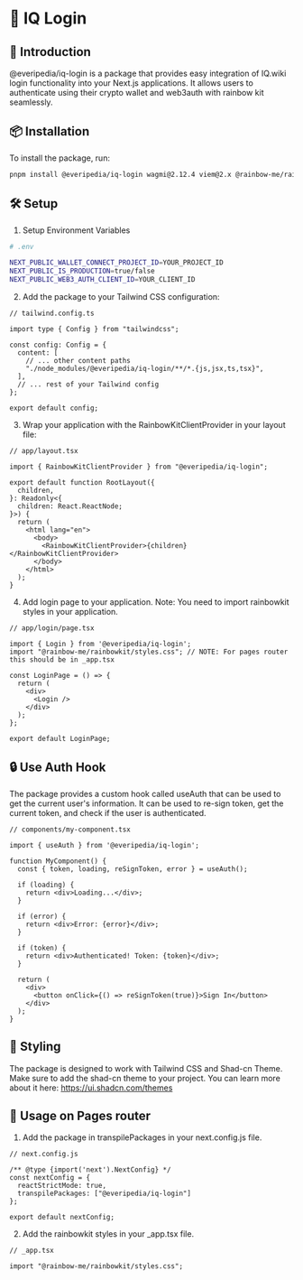 # 🔐 IQ Login

## 🌟 Introduction

@everipedia/iq-login is a package that provides easy integration of IQ.wiki login functionality into your Next.js applications. It allows users to authenticate using their crypto wallet and web3auth with rainbow kit seamlessly.

## 📦 Installation

To install the package, run:

```bash
pnpm install @everipedia/iq-login wagmi@2.12.4 viem@2.x @rainbow-me/rainbowkit@2.1.4
```

## 🛠️ Setup

1. Setup Environment Variables

```bash
# .env

NEXT_PUBLIC_WALLET_CONNECT_PROJECT_ID=YOUR_PROJECT_ID
NEXT_PUBLIC_IS_PRODUCTION=true/false
NEXT_PUBLIC_WEB3_AUTH_CLIENT_ID=YOUR_CLIENT_ID
```

2. Add the package to your Tailwind CSS configuration:
```tsx
// tailwind.config.ts

import type { Config } from "tailwindcss";

const config: Config = {
  content: [
    // ... other content paths
    "./node_modules/@everipedia/iq-login/**/*.{js,jsx,ts,tsx}",
  ],
  // ... rest of your Tailwind config
};

export default config;
```

3. Wrap your application with the RainbowKitClientProvider in your layout file:

```tsx
// app/layout.tsx

import { RainbowKitClientProvider } from "@everipedia/iq-login";

export default function RootLayout({
  children,
}: Readonly<{
  children: React.ReactNode;
}>) {
  return (
    <html lang="en">
      <body>
        <RainbowKitClientProvider>{children}</RainbowKitClientProvider>
      </body>
    </html>
  );
}
```

4. Add login page to your application. Note: You need to import rainbowkit styles in your application.
```tsx
// app/login/page.tsx

import { Login } from '@everipedia/iq-login';
import "@rainbow-me/rainbowkit/styles.css"; // NOTE: For pages router this should be in _app.tsx

const LoginPage = () => {
  return (
    <div>
      <Login />
    </div>
  );
};

export default LoginPage;
```


## 🔒 Use Auth Hook

The package provides a custom hook called useAuth that can be used to get the current user's information.
It can be used to re-sign token, get the current token, and check if the user is authenticated.

```tsx
// components/my-component.tsx

import { useAuth } from '@everipedia/iq-login';

function MyComponent() {
  const { token, loading, reSignToken, error } = useAuth();

  if (loading) {
    return <div>Loading...</div>;
  }

  if (error) {
    return <div>Error: {error}</div>;
  }

  if (token) {
    return <div>Authenticated! Token: {token}</div>;
  }

  return (
    <div>
      <button onClick={() => reSignToken(true)}>Sign In</button>
    </div>
  );
}
```

## 🎨 Styling

The package is designed to work with Tailwind CSS and Shad-cn Theme. Make sure to add the shad-cn theme to your project.
You can learn more about it here: https://ui.shadcn.com/themes

## 📝 Usage on Pages router

1. Add the package in transpilePackages in your next.config.js file.

```tsx
// next.config.js

/** @type {import('next').NextConfig} */
const nextConfig = {
  reactStrictMode: true,
  transpilePackages: ["@everipedia/iq-login"]
};

export default nextConfig;
``` 
2. Add the rainbowkit styles in your _app.tsx file.

```tsx
// _app.tsx

import "@rainbow-me/rainbowkit/styles.css";
```
